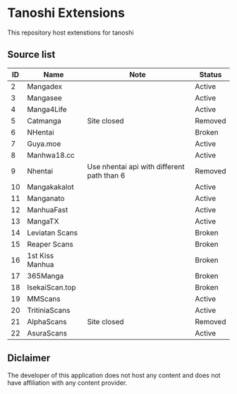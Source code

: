 # Tanoshi Extensions
This repository host extenstions for tanoshi

## Source list
| ID  | Name            | Note                                       | Status  |
|-----|-----------------|--------------------------------------------|---------|
| 2   | Mangadex        |                                            | Active  |
| 3   | Mangasee        |                                            | Active  |
| 4   | Manga4Life      |                                            | Active  |
| 5   | Catmanga        | Site closed                                | Removed |
| 6   | NHentai         |                                            | Broken  |
| 7   | Guya.moe        |                                            | Active  |
| 8   | Manhwa18.cc     |                                            | Active  |
| 9   | Nhentai         | Use nhentai api with different path than 6 | Removed |
| 10  | Mangakakalot    |                                            | Active  |
| 11  | Manganato       |                                            | Active  |
| 12  | ManhuaFast      |                                            | Active  |
| 13  | MangaTX         |                                            | Active  |
| 14  | Leviatan Scans  |                                            | Broken  |
| 15  | Reaper Scans    |                                            | Broken  |
| 16  | 1st Kiss Manhua |                                            | Broken  |
| 17  | 365Manga        |                                            | Broken  |
| 18  | IsekaiScan.top  |                                            | Broken  |
| 19  | MMScans         |                                            | Active  |
| 20  | TritiniaScans   |                                            | Active  |
| 21  | AlphaScans      | Site closed                                | Removed |
| 22  | AsuraScans      |                                            | Active  |


## Diclaimer
The developer of this application does not host any content and does not have affiliation with any content provider.
